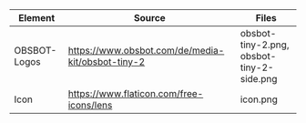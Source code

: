 | Element      | Source                                            | Files                                     |
|--------------|---------------------------------------------------|-------------------------------------------|
| OBSBOT-Logos | https://www.obsbot.com/de/media-kit/obsbot-tiny-2 | obsbot-tiny-2.png, obsbot-tiny-2-side.png |
| Icon         | https://www.flaticon.com/free-icons/lens          | icon.png                                  |